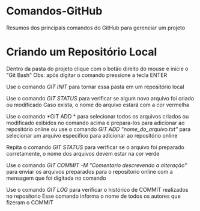 # Comandos-GitHub
Resumos dos principais comandos do GitHub para gerenciar um projeto

# Criando um Repositório Local

Dentro da pasta do projeto clique com o botão direito do mouse e inicie o "Git Bash"
Obs: após digitar o comando pressione a tecla ENTER

Use o comando *GIT INIT* para tornar essa pasta em um repositório local

Use o comando *GIT STATUS* para verificar se algum novo arquivo foi criado ou modificado
Caso exista, o nome do arquivo estará com a cor vermelha

Use o comando *GIT ADD * para selecionar todos os arquivos criados ou modificado exibidos no comando acima e prepara-los para adicionar ao repositório online
ou use o comando *GIT ADD "nome_do_arquivo.txt"* para selecionar um arquivo específico para adicionar ao repositório online

Repita o comando *GIT STATUS* para verificar se o arquivo foi preparado corretamente, o nome dos arquivos devem estar na cor verde

Use o comando *GIT COMMIT -M "Comentario descrevendo a alteração"* para enviar os arquivos preparados para o reposítorio online com a mensagem que foi digitada no comando

Use o comando *GIT LOG* para verificar o histórico de COMMIT realizados no reposítorio
Esse comando informa o nome de todos os autores que fizeram o COMMIT
